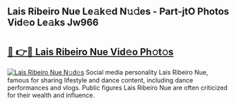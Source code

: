 ## Lais Ribeiro Nue Le𝚊k𝚎d N𝚞𝚍es - Part-jtO Photos Vid𝚎o Le𝚊ks Jw966

# <h2><a href="http://fb9bzpe.evod.top/?m=Lais+Ribeiro+Nue">🔗 👉🔴 Lais Ribeiro Nue Vid𝚎o Ph𝚘t𝚘s</a></h2>

[![Lais Ribeiro Nue N𝚞d𝚎s](https://i.imgur.com/8V9OHl7.gif)](http://fb9bzpe.evod.top/?m=Lais+Ribeiro+Nue)
Social media personality Lais Ribeiro Nue, famous for sharing lifestyle and dance content, including dance performances and vlogs. Public figures Lais Ribeiro Nue are often criticized for their wealth and influence. 
